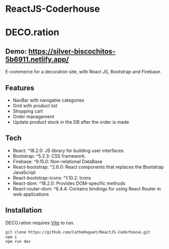 # ReactJS-Coderhouse

# DECO.ration
## Demo: https://silver-biscochitos-5b6911.netlify.app/

E-commerce for a decoration site, with React JS, Bootstrap and Firebase.

## Features

- NavBar with navigable categories
- Grid with product list
- Shopping cart
- Order management
- Update product stock in the DB after the order is made

## Tech

- React: ^18.2.0: JS library for building user interfaces.
- Bootstrap: ^5.2.3: CSS framework.
- Firebase: ^9.15.0: Non-relational DataBase
- React-bootstrap: ^2.6.0: React components that replaces the Bootstrap JavaScript
- React-bootstrap-icons: ^1.10.2: Icons
- React-dom: ^18.2.0: Provides DOM-specific methods 
- React-router-dom: ^6.4.4: Contains bindings for using React Router in web applications

## Installation

DECO.ration requires [Vite](https://vitejs.dev/guide/) to run.

```sh
git clone https://github.com/CatheHuguet/ReactJS-Coderhouse.git
npm i
npm run dev
```

